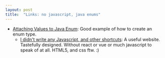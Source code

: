```yaml
---
layout: post
title:  "Links: no javascript, java enums"
---
```


* [Attaching Values to Java Enum](https://www.baeldung.com/java-enum-values): Good example of how to create an enum type.
  * [I didn't write any Javascript, and other shortcuts](https://csvbase.com/blog/4): A useful website. Tastefully designed. Without react or vue or much javascript to speak of at all. HTML5, and css ftw. :)